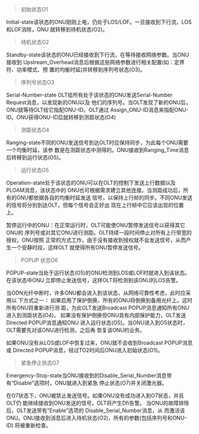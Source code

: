 <!--
 * @*************************************: 
 * @FilePath     : \undefinedt:\Documents\driver\tools\初始状态O1.md
 * @version      : 
 * @Author       : dof
 * @Date         : 2025-07-16 15:42:19
 * @LastEditors  : dof
 * @LastEditTime : 2025-07-16 15:42:30
 * @Descripttion :  
 * @compile      :  
 * @**************************************: 
-->

> 初始状态O1

Initial-state该状态的ONU刚刚上电，仍处于LOS/LOF。一旦接收到下行流，LOS和LOF消除，ONU 就转移到待机状态(O2)。

> 待机状态O2

Standby-state该状态的ONU已经接收到下行流，在等待接收网络参数。当ONU接收到 Upstream_Overhead消息后根据这些网络参数进行相关配置(如：定界符、功率模式、预 置的均衡时延)并转移到序列号状态(O3)。

> 序列号状态O3

Serial-Number-state OLT给所有处于该状态的ONU发送Serial-Number Request消息，以发现新的ONU以及 他们的序列号。当OLT发现了新的ONU后，ONU就等待OLT给它指配ONU-ID。OLT通过 Assign_ONU-ID消息来指配ONU-ID。ONU获得ONU-ID后就转移到测距状态(O4)

> 测距状态O4

Ranging-state不同的ONU发送信号到达OLT时应保持同步，为此每个ONU需要一个均衡时延，该参 数是在测距状态中测得的。ONU接收到Ranging_Time消息后转移到运行状态(O5)。

> 运行状态O5

Operation-state处于该状态的ONU可以在OLT的控制下发送上行数据以及PLOAM消息，该状态中的 ONU也可根据需求建立其他连接。当测距成功后，所有的ONU都依据各自的均衡时延发送 信号，以保持上行帧的同步。不同ONU发送的信号将分别到达OLT，但每个信号会正好出 现在上行帧中它应该出现的位置上。

暂停运行中的ONU：在正常运行时，OLT可能使ONU暂停发送信号以获得其它ONU的 序列号或对其它ONU进行测距。OLT持续一段时间停止对所有上行带宽的授权，ONU按照 正常的方式工作，由于没有接收到授权就不会发送信号，从而产生一个安静时段，这样OLT 就使得所有ONU暂停发送信号。

> POPUP 状态O6

POPUP-state当处于运行状态(O5)的ONU检测到LOS或LOF时就进入到该状态。在该状态中ONU 立即停止发送信号，这样OLT将检测到该ONU的LOS告警。

当ODN光纤中断时，许多ONU都会进入到该状态，从网络可靠性考虑，此时应采用以 下方式之一：
如果启用了保护倒换，所有的ONU将倒换到备用光纤上。这时所有ONU将重新进行测 距，为此OLT发送Broadcast POPUP消息通知所有ONU进入到测距状态(O4)。
如果没有保护倒换但ONU具有内部保护能力，OLT发送Directed POPUP消息通知ONU 进入运行状态(O5)。当ONU进入到O5状态时，OLT需要先对该ONU进行检测，之后再 恢复该ONU的业务。

如果ONU没有从LOS或LOF中恢复过来，ONU就不会收到Broadcast POPUP消息或 Directed POPUP消息，经过TO2时间后ONU进入初始状态(O1)。

> 紧急停止状态O7

Emergency-Stop-state当ONU接收到的Disable_Serial_Number消息带有“Disable”选项时，ONU就进入到紧急 停止状态(O7)并关闭激光器。

在O7状态下，ONU被禁止发送信号。如果ONU没有成功进入到O7状态，并且OLT仍 能继续接收到ONU发送的信号，OLT将产生Dfi告警。
当ONU的故障排除后，OLT发送带有“Enable”选项的
Disable_Serial_Number消息，从 而激活该ONU。ONU接收到消息后进入待机状态(O2)，所有的参数(包括序列号和ONU-ID) 将被重新检查。